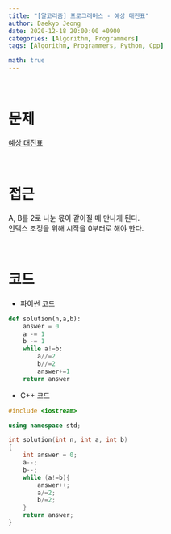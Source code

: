 ```yaml
---
title: "[알고리즘] 프로그래머스 - 예상 대진표"
author: Daekyo Jeong
date: 2020-12-18 20:00:00 +0900
categories: [Algorithm, Programmers]
tags: [Algorithm, Programmers, Python, Cpp]

math: true
---
```


<br/>

# **문제**


[예상 대진표](https://programmers.co.kr/learn/courses/30/lessons/12985)

<br/>

# **접근**  

A, B를 2로 나눈 몫이 같아질 때 만나게 된다.  
인덱스 조정을 위해 시작을 0부터로 해야 한다.  



<br/>

# **코드**


- 파이썬 코드   

```py
def solution(n,a,b):
    answer = 0
    a -= 1
    b -= 1
    while a!=b:
        a//=2
        b//=2
        answer+=1
    return answer
```


- C++ 코드

```cpp
#include <iostream>

using namespace std;

int solution(int n, int a, int b)
{
    int answer = 0;
    a--;
    b--;
    while (a!=b){
        answer++;
        a/=2;
        b/=2;
    }
    return answer;
}
```

<br/>
